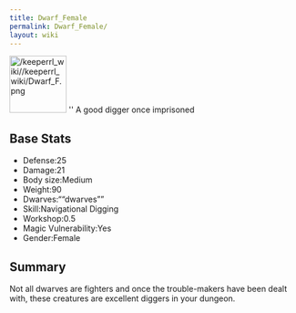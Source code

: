 ```yaml
---
title: Dwarf_Female
permalink: Dwarf_Female/
layout: wiki
---
```


<img src="/keeperrl_wiki//keeperrl_wiki/Dwarf_F.png" title="fig:/keeperrl_wiki//keeperrl_wiki/Dwarf_F.png" alt="/keeperrl_wiki//keeperrl_wiki/Dwarf_F.png" width="100" />
'' A good digger once imprisoned

Base Stats
----------

-   Defense:25
-   Damage:21
-   Body size:Medium
-   Weight:90
-   Dwarves:““dwarves””
-   Skill:Navigational Digging
-   Workshop:0.5
-   Magic Vulnerability:Yes
-   Gender:Female

Summary
-------

Not all dwarves are fighters and once the trouble-makers have been dealt
with, these creatures are excellent diggers in your dungeon.
